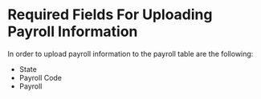 # Required Fields For Uploading Payroll Information

<p>In order to upload payroll information to the payroll table are the following:</p>
<ul>
<li>State</li>
<li>Payroll Code</li>
<li>Payroll</li>
</ul>
<p> </p>
<p> </p>